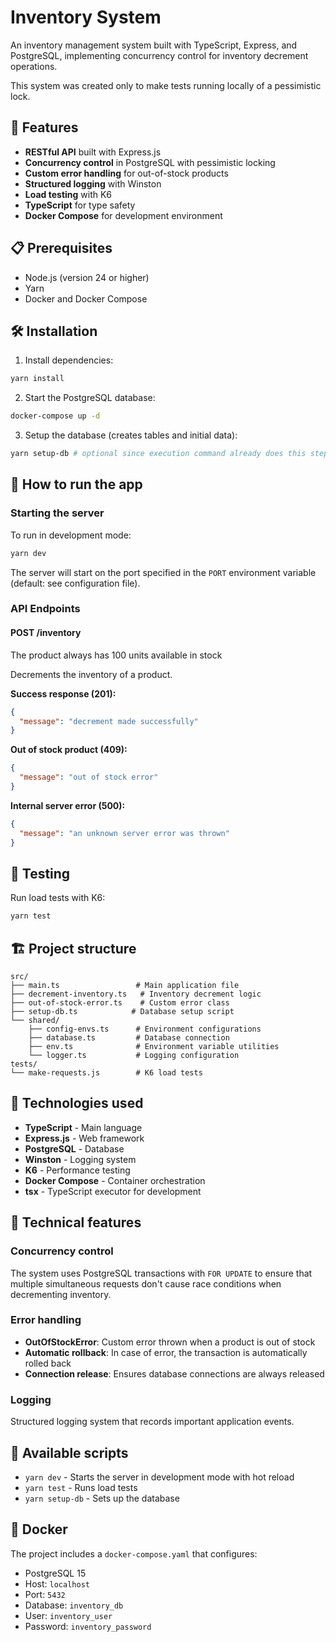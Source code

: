 # Inventory System

An inventory management system built with TypeScript, Express, and PostgreSQL, implementing concurrency control for inventory decrement operations.

This system was created only to make tests running locally of a pessimistic lock.

## 🚀 Features

- **RESTful API** built with Express.js
- **Concurrency control** in PostgreSQL with pessimistic locking
- **Custom error handling** for out-of-stock products
- **Structured logging** with Winston
- **Load testing** with K6
- **TypeScript** for type safety
- **Docker Compose** for development environment

## 📋 Prerequisites

- Node.js (version 24 or higher)
- Yarn
- Docker and Docker Compose

## 🛠️ Installation

1. Install dependencies:
```bash
yarn install
```

2. Start the PostgreSQL database:
```bash
docker-compose up -d
```

3. Setup the database (creates tables and initial data):
```bash
yarn setup-db # optional since execution command already does this step
```

## 🚀 How to run the app

### Starting the server

To run in development mode:
```bash
yarn dev
```

The server will start on the port specified in the `PORT` environment variable (default: see configuration file).

### API Endpoints

#### POST /inventory
The product always has 100 units available in stock

Decrements the inventory of a product.

**Success response (201):**
```json
{
  "message": "decrement made successfully"
}
```

**Out of stock product (409):**
```json
{
  "message": "out of stock error"
}
```

**Internal server error (500):**
```json
{
  "message": "an unknown server error was thrown"
}
```

## 🧪 Testing

Run load tests with K6:
```bash
yarn test
```

## 🏗️ Project structure

```
src/
├── main.ts                 # Main application file
├── decrement-inventory.ts   # Inventory decrement logic
├── out-of-stock-error.ts    # Custom error class
├── setup-db.ts            # Database setup script
└── shared/
    ├── config-envs.ts      # Environment configurations
    ├── database.ts         # Database connection
    ├── env.ts              # Environment variable utilities
    └── logger.ts           # Logging configuration
tests/
└── make-requests.js        # K6 load tests
```

## 🔧 Technologies used

- **TypeScript** - Main language
- **Express.js** - Web framework
- **PostgreSQL** - Database
- **Winston** - Logging system
- **K6** - Performance testing
- **Docker Compose** - Container orchestration
- **tsx** - TypeScript executor for development

## 🎯 Technical features

### Concurrency control
The system uses PostgreSQL transactions with `FOR UPDATE` to ensure that multiple simultaneous requests don't cause race conditions when decrementing inventory.

### Error handling
- **OutOfStockError**: Custom error thrown when a product is out of stock
- **Automatic rollback**: In case of error, the transaction is automatically rolled back
- **Connection release**: Ensures database connections are always released

### Logging
Structured logging system that records important application events.

## 📝 Available scripts

- `yarn dev` - Starts the server in development mode with hot reload
- `yarn test` - Runs load tests
- `yarn setup-db` - Sets up the database

## 🐳 Docker

The project includes a `docker-compose.yaml` that configures:
- PostgreSQL 15
- Host: `localhost`
- Port: `5432`
- Database: `inventory_db`
- User: `inventory_user`
- Password: `inventory_password`
